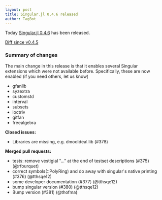 ```yaml
---
layout: post
title: Singular.jl 0.4.6 released
author: TagBot
---
```


Today [Singular.jl 0.4.6](https://github.com/oscar-system/Singular.jl/releases/tag/v0.4.6) has
been released.

[Diff since v0.4.5](https://github.com/oscar-system/Singular.jl/compare/v0.4.5...v0.4.6)

### Summary of changes

The main change in this release is that it enables several Singular extensions which were not available before. Specifically, these are now enabled (if you need others, let us know)
- gfanlib
- syzextra
- customstd
- interval
- subsets
- loctriv
- gitfan
- freealgebra

**Closed issues:**
- Libraries are missing, e.g. dmodideal.lib (#378)

**Merged pull requests:**
- tests: remove vestigial "..." at the end of testset descriptions (#375) (@rfourquet)
- correct symbols(::PolyRing) and do away with singular's native printing (#376) (@tthsqe12)
- some developer documentation (#377) (@tthsqe12)
- bump singular version (#380) (@tthsqe12)
- Bump version (#381) (@thofma)
